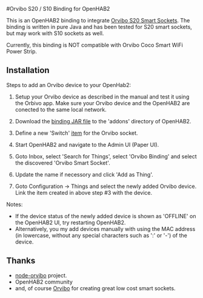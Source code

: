 #Orvibo S20 / S10 Binding for OpenHAB2

This is an OpenHAB2 binding to integrate [Orvibo S20 Smart Sockets](http://www.orvibo.com/product_en.html).
The binding is written in pure Java and has been tested for S20 smart sockets, but may work with S10 sockets as well.

Currently, this binding is NOT compatible with Orvibo Coco Smart WiFi Power Strip.

## Installation
Steps to add an Orvibo device to your OpenHab2:
1. Setup your Orvibo device as described in the manual and test it using the Orbivo app. Make sure your Orvibo device and the OpenHAB2 are conected to the same local network.

2. Download the [binding JAR file](https://github.com/erangaj/openhab2-orvibo/blob/erangaj-bin-v1/org.openhab.binding.orvibo-1.0.0-SNAPSHOT.jar?raw=true) to the 'addons' directory of OpenHAB2.

3. Define a new 'Switch' [item](https://github.com/openhab/openhab/wiki/Explanation-of-items) for the Orvibo socket.

4. Start OpenHAB2 and navigate to the Admin UI (Paper UI).

5. Goto Inbox, select 'Search for Things', select 'Orvibo Binding' and select the discovered 'Orvibo Smart Socket'.

6. Update the name if necessory and click 'Add as Thing'.

7. Goto Configuration -> Things and select the newly added Orvibo device. Link the item created in above step #3 with the device.

Notes:
* If the device status of the newly added device is shown as 'OFFLINE' on the OpenHAB2 UI, try restarting OpenHAB2.
* Alternatively, you my add devices manually with using the MAC address (in lowercase, without any special characters such
as ':' or '-') of the device.

## Thanks
* [node-orvibo](https://github.com/Grayda/node-orvibo) project.
* OpenHAB2 community
* and, of course [Orvibo](http://www.orvibo.com/) for creating great low cost smart sockets.
